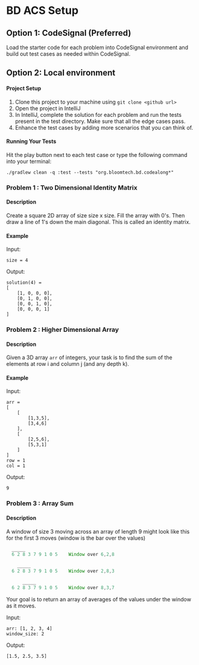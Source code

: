 # BD ACS Setup

## Option 1: CodeSignal (Preferred)
Load the starter code for each problem into CodeSignal environment and build out test cases as needed within CodeSignal.

## Option 2: Local environment

#### Project Setup

1. Clone this project to your machine using `git clone <github url>`
2. Open the project in IntelliJ
3. In IntelliJ, complete the solution for each problem and run the tests present in the test directory. Make sure that all the edge cases pass.
4. Enhance the test cases by adding more scenarios that you can think of.
#### Running Your Tests

Hit the play button next to each test case or type the following command into your terminal:

```text
./gradlew clean -q :test --tests "org.bloomtech.bd.codealong*"
```

### Problem 1 : Two Dimensional Identity Matrix

#### Description

Create a square 2D array of size size x size. Fill the array with 0's.
Then draw a line of 1's down the main diagonal.
This is called an identity matrix.


#### Example

Input:

```
size = 4
```

Output:

```
solution(4) =
[
    [1, 0, 0, 0],
    [0, 1, 0, 0],
    [0, 0, 1, 0],
    [0, 0, 0, 1]
]
```

### Problem 2 : Higher Dimensional Array

#### Description

Given a 3D array `arr` of integers, your task is to find the sum of the elements at row i and column j (and any depth k).

#### Example

Input:

```
arr = 
[
    [
        [1,3,5],
        [3,4,6]
    ],
    [
        [2,5,6],
        [5,3,1]
    ]
]
row = 1
col = 1
```

Output:

```
9
```


### Problem 3 : Array Sum

#### Description

A window of size 3 moving across an array of length 9 might look like this for the first 3 moves (window is the bar over the values)

```js
  _____
  6 2 8 3 7 9 1 0 5    Window over 6,2,8

```
```js
    _____
  6 2 8 3 7 9 1 0 5    Window over 2,8,3

```
```js
      _____
  6 2 8 3 7 9 1 0 5    Window over 8,3,7
```
Your goal is to return an array of averages of the values under the window as it moves.


Input:

```
arr: [1, 2, 3, 4]
window_size: 2
```

Output:

```
[1.5, 2.5, 3.5]
```
